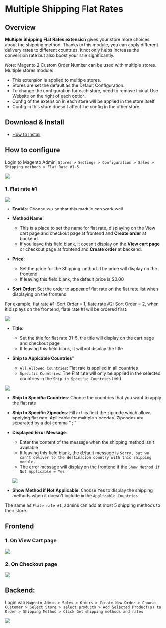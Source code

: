 # Multiple Shipping Flat Rates 

## Overview

**Multiple Shipping Flat Rates extension** gives your store more choices about the shipping method. Thanks to this module, you can apply different delivery rates to different countries. It not only helps increase the conversion rate but also boost your sale significantly.

*Note*: Magento 2 Custom Order Number can be used with multiple stores. Multiple stores module:
- This extension is applied to multiple stores.
- Stores are set the default as the Default Configuration.
- To change the configuration for each store, need to remove tick at Use Website on the right of each option.
- Config of the extension in each store will be applied in the store itself.
- Config in this store doesn't affect the config in the other store.


## Download & Install

- [How to Install](https://www.mageplaza.com/install-magento-2-extension/)

## How to configure

Login to Magento Admin, `Stores > Settings > Configuration > Sales > Shipping methods > Flat Rate #1-5`

![](https://i.imgur.com/PfnXF0x.png)

### 1. Flat rate #1

![](https://i.imgur.com/5u0wmEI.png)

- **Enable**: Choose `Yes` so that this module can work well
- **Method Name**:
  - This is a place to set the name for flat rate, displaying on the View cart page and checkout page at frontend and **Create order** at backend.
  - If you leave this field blank, it doesn't display on the **View cart page** or checkout page at frontend and **Create order** at backend.
  
- **Price**:
  - Set the price for the Shipping method. The price will display on the frontend
  - If leaving this field blank, the default price is $0.00
  
- **Sort Order**: Set the order to appear of flat rate on the flat rate list when displaying on the frontend

For example: flat rate #1: Sort Order = 1, flate rate #2: Sort Order = 2, when it displays on the frontend, flate rate #1 will be ordered first.

![](https://i.imgur.com/lGnot2i.png)

- **Title**:
  - Set the title for flat rate 31-5, the title will display on the cart page and checkout page
  - If leaving this field blank, it will not display the title
  
- **Ship to Appicable Countries**"
  - `All Allowed Countries`: Flat rate is applied in all countries
  - `Specific Countries`: The Flat rate will only be applied in the selected countries in the `Ship to Specific Countries` field
  
![](https://i.imgur.com/JueCVl5.png)

- **Ship to Specific Countries**: Choose the countries that you want to apply the flat rate
- **Ship to Specific Zipcodes**: Fill in this field the zipcode which allows applying flat rate. Apllicable for multiple zipcodes. Zipcodes are separated by a dot comma “ ; ”

- **Displayed Error Message**:
  - Enter the content of the message when the shipping method isn't available
  - If leaving this field blank, the default message is `Sorry, but we can't deliver to the destination country with this shipping module.`
  - The error message will display on the frontend if the `Show Method if Not Applicable = Yes`
  
  ![](https://i.imgur.com/hdDFdQw.png)
  
- **Show Method if Not Applicable**: Choose Yes to display the shipping methods when it doesn't include in the `Applicable Countries`

The same as `Flate rate #1`, admins can add at most 5 shipping methods to their store.

## Frontend

### 1. On View Cart page

![](https://i.imgur.com/SHkEW5O.png)

### 2. On Checkout page

![](https://i.imgur.com/TQNvOAB.png)

## Backend: 

Login vào `Magento Admin > Sales > Orders > Create New Order > Choose Customer > Select Store > select products > Add Selected Product(s) to Order > Shipping Method > Click Get shipping methods and rates`

![](https://i.imgur.com/4Ok9awe.png)

